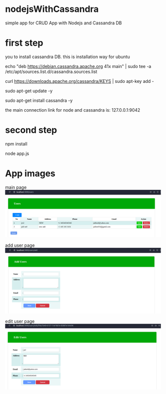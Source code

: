 # nodejsWithCassandra
simple app for CRUD App with Nodejs and Cassandra DB


# first step
 you to install cassandra DB. this is installation way for ubuntu


echo "deb https://debian.cassandra.apache.org 41x main" | sudo tee -a /etc/apt/sources.list.d/cassandra.sources.list


curl https://downloads.apache.org/cassandra/KEYS | sudo apt-key add -


sudo apt-get update -y


sudo apt-get install cassandra -y


the main connection link for node and cassandra is: 127.0.0.1:9042

# second step
npm install

node app.js

# App images

main page
![main page](ReadmeImages/test1.png)

add user page
![add user page](ReadmeImages/test2.png)

edit user page
![edit user page](ReadmeImages/test3.png)